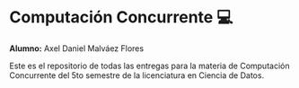 # Computación Concurrente 💻

**Alumno:** Axel Daniel Malváez Flores

Este es el repositorio de todas las entregas para la materia de Computación Concurrente del 5to semestre de la licenciatura en Ciencia de Datos.

